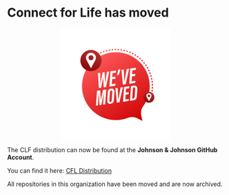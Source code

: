 # Connect for Life has moved

<p align="center">
  <a href="https://github.com/johnsonandjohnson/openmrs-distro-cfl">
    <img alt="We've moved" src="https://raw.githubusercontent.com/ConnectForLife/.github/main/profile/img/we_moved.jpg?raw=true" width="256" height="256" />
  </a>
</p>
The CLF distribution can now be found at the <strong>Johnson & Johnson GitHub Account</strong>.

You can find it here: [CFL Distribution](https://github.com/johnsonandjohnson/openmrs-distro-cfl)

All repositories in this organization have been moved and are now archived.
